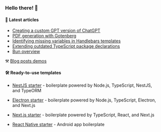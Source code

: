 ### Hello there! 👋

#### :memo: Latest articles
<!-- BLOG-POST-LIST:START -->
- [Creating a custom GPT version of ChatGPT](https://sevic.dev/notes/custom-gpt-chatgpt/)
- [PDF generation with Gotenberg](https://sevic.dev/notes/pdf-generation-gotenberg/)
- [Identifying missing variables in Handlebars templates](https://sevic.dev/notes/handlebars-template-missing-variables/)
- [Extending outdated TypeScript package declarations](https://sevic.dev/notes/extend-package-types/)
- [Bun overview](https://sevic.dev/notes/bun-overview/)
<!-- BLOG-POST-LIST:END -->

:hammer_and_pick: [Blog posts demos](https://sevic.dev/demos)

#### 🛠️ Ready-to-use templates
- [NestJS starter](https://sevic.dev/nestjs-starter?ref=github) - boilerplate powered by Node.js, TypeScript, NestJS, and TypeORM

- [Electron starter](https://sevic.dev/electron-starter?ref=github) - boilerplate powered by Node.js, TypeScript, Electron, and Next.js

- [Next.js starter](https://sevic.dev/nextjs-starter?ref=github) - boilerplate powered by TypeScript, React, and Next.js

- [React Native starter](https://sevic.dev/react-native-starter?ref=github) - Android app boilerplate
